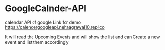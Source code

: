 # GoogleCalnder-API
calendar API of google
Link for demo 
https://calendergoogleapi.nehaagrawal10.repl.co

It will read the Upcoming Events and  will show the list
and can Create a new event and list them accordingly

